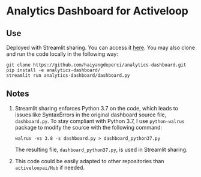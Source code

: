 # Analytics Dashboard for Activeloop

## Use
Deployed with Streamlit sharing. You can access it [here](https://share.streamlit.io/haiyangdeperci/analytics-dashboard/dashboard_python37.py).
You may also clone and run the code locally in the following way:
```
git clone https://github.com/haiyangdeperci/analytics-dashboard.git
pip install -e analytics-dashboard/
streamlit run analytics-dashboard/dashboard.py
```

## Notes
1. Streamlit sharing enforces Python 3.7 on the code, which leads to issues like SyntaxErrors in the original dashboard source file, `dashboard.py`. To stay compliant with Python 3.7, I use `python-walrus` package to modify the source with the following command:
    ```
    walrus -vs 3.8 -s dashboard.py > dashboard_python37.py
    ```
    The resulting file, `dashboard_python37.py`, is used in Streamlit sharing.

2. This code could be easily adapted to other repositories than `activeloopai/Hub` if needed.
